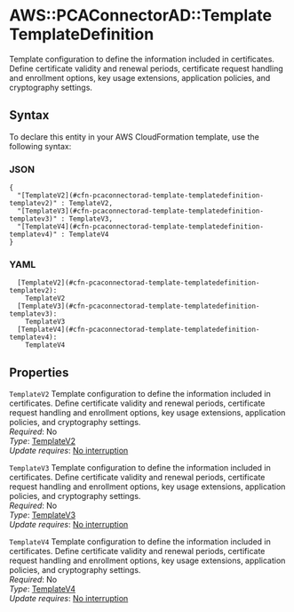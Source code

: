 # AWS::PCAConnectorAD::Template TemplateDefinition<a name="aws-properties-pcaconnectorad-template-templatedefinition"></a>

Template configuration to define the information included in certificates\. Define certificate validity and renewal periods, certificate request handling and enrollment options, key usage extensions, application policies, and cryptography settings\.

## Syntax<a name="aws-properties-pcaconnectorad-template-templatedefinition-syntax"></a>

To declare this entity in your AWS CloudFormation template, use the following syntax:

### JSON<a name="aws-properties-pcaconnectorad-template-templatedefinition-syntax.json"></a>

```
{
  "[TemplateV2](#cfn-pcaconnectorad-template-templatedefinition-templatev2)" : TemplateV2,
  "[TemplateV3](#cfn-pcaconnectorad-template-templatedefinition-templatev3)" : TemplateV3,
  "[TemplateV4](#cfn-pcaconnectorad-template-templatedefinition-templatev4)" : TemplateV4
}
```

### YAML<a name="aws-properties-pcaconnectorad-template-templatedefinition-syntax.yaml"></a>

```
  [TemplateV2](#cfn-pcaconnectorad-template-templatedefinition-templatev2): 
    TemplateV2
  [TemplateV3](#cfn-pcaconnectorad-template-templatedefinition-templatev3): 
    TemplateV3
  [TemplateV4](#cfn-pcaconnectorad-template-templatedefinition-templatev4): 
    TemplateV4
```

## Properties<a name="aws-properties-pcaconnectorad-template-templatedefinition-properties"></a>

`TemplateV2`  <a name="cfn-pcaconnectorad-template-templatedefinition-templatev2"></a>
Template configuration to define the information included in certificates\. Define certificate validity and renewal periods, certificate request handling and enrollment options, key usage extensions, application policies, and cryptography settings\.  
*Required*: No  
*Type*: [TemplateV2](aws-properties-pcaconnectorad-template-templatev2.md)  
*Update requires*: [No interruption](https://docs.aws.amazon.com/AWSCloudFormation/latest/UserGuide/using-cfn-updating-stacks-update-behaviors.html#update-no-interrupt)

`TemplateV3`  <a name="cfn-pcaconnectorad-template-templatedefinition-templatev3"></a>
Template configuration to define the information included in certificates\. Define certificate validity and renewal periods, certificate request handling and enrollment options, key usage extensions, application policies, and cryptography settings\.  
*Required*: No  
*Type*: [TemplateV3](aws-properties-pcaconnectorad-template-templatev3.md)  
*Update requires*: [No interruption](https://docs.aws.amazon.com/AWSCloudFormation/latest/UserGuide/using-cfn-updating-stacks-update-behaviors.html#update-no-interrupt)

`TemplateV4`  <a name="cfn-pcaconnectorad-template-templatedefinition-templatev4"></a>
Template configuration to define the information included in certificates\. Define certificate validity and renewal periods, certificate request handling and enrollment options, key usage extensions, application policies, and cryptography settings\.  
*Required*: No  
*Type*: [TemplateV4](aws-properties-pcaconnectorad-template-templatev4.md)  
*Update requires*: [No interruption](https://docs.aws.amazon.com/AWSCloudFormation/latest/UserGuide/using-cfn-updating-stacks-update-behaviors.html#update-no-interrupt)